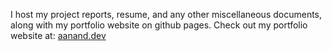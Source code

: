 I host my project reports, resume, and any other miscellaneous documents, along with my portfolio website on github pages. Check out my portfolio website at: [aanand.dev](https://anmol-anand.github.io/portfolio/)
